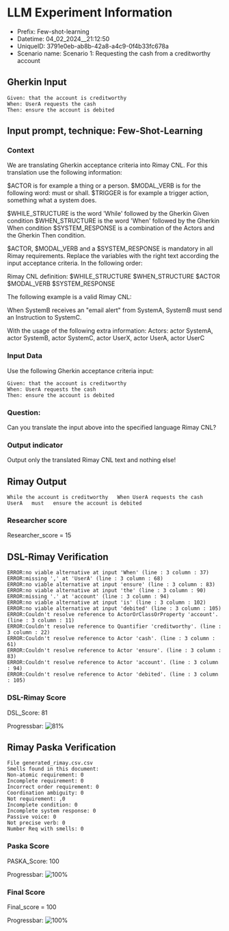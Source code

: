 

# LLM Experiment Information
* Prefix:   Few-shot-learning
* Datetime: 04_02_2024__21:12:50
* UniqueID: 3791e0eb-ab8b-42a8-a4c9-0f4b33fc678a
* Scenario name: Scenario 1: Requesting the cash from a creditworthy account

        

## Gherkin Input
```
Given: that the account is creditworthy
When: UserA requests the cash
Then: ensure the account is debited
```
    



## Input prompt, technique: Few-Shot-Learning


### Context
We are translating Gherkin acceptance criteria into Rimay CNL.
For this translation use the following information:

$ACTOR is for example a thing or a person.
$MODAL_VERB is for  the following word: must or shall.
$TRIGGER is for example a trigger action, something what a system does.

$WHILE_STRUCTURE is the word 'While' followed by the Gherkin Given condition
$WHEN_STRUCTURE is the word  'When' followed by the Gherkin When condition
$SYSTEM_RESPONSE is a combination of the Actors and the Gherkin Then condition.

$ACTOR, $MODAL_VERB and a $SYSTEM_RESPONSE is mandatory in all Rimay requirements.
Replace the variables with the right text according the input acceptance criteria.
In the following order: 

Rimay CNL definition: $WHILE_STRUCTURE      $WHEN_STRUCTURE   $ACTOR   $MODAL_VERB    $SYSTEM_RESPONSE

The following example is a valid Rimay CNL:

When SystemB receives an "email alert" from SystemA, SystemB must send an Instruction to SystemC.

With the usage of the following extra information:
Actors: actor SystemA, actor SystemB, actor SystemC, actor UserX, actor UserA, actor UserC


        

### Input Data
Use the following Gherkin acceptance criteria input: 
```
Given: that the account is creditworthy
When: UserA requests the cash
Then: ensure the account is debited
```

### Question:
Can you translate the input above into the specified language Rimay CNL?

### Output indicator
Output only the translated Rimay CNL text and nothing else!


## Rimay Output
```
While the account is creditworthy   When UserA requests the cash   UserA   must   ensure the account is debited
``` 
            

### Researcher score
Researcher_score = 15




## DSL-Rimay Verification
```
ERROR:no viable alternative at input 'When' (line : 3 column : 37)
ERROR:missing ',' at 'UserA' (line : 3 column : 68)
ERROR:no viable alternative at input 'ensure' (line : 3 column : 83)
ERROR:no viable alternative at input 'the' (line : 3 column : 90)
ERROR:missing '.' at 'account' (line : 3 column : 94)
ERROR:no viable alternative at input 'is' (line : 3 column : 102)
ERROR:no viable alternative at input 'debited' (line : 3 column : 105)
ERROR:Couldn't resolve reference to ActorOrClassOrProperty 'account'. (line : 3 column : 11)
ERROR:Couldn't resolve reference to Quantifier 'creditworthy'. (line : 3 column : 22)
ERROR:Couldn't resolve reference to Actor 'cash'. (line : 3 column : 61)
ERROR:Couldn't resolve reference to Actor 'ensure'. (line : 3 column : 83)
ERROR:Couldn't resolve reference to Actor 'account'. (line : 3 column : 94)
ERROR:Couldn't resolve reference to Actor 'debited'. (line : 3 column : 105)

```
### DSL-Rimay Score
DSL_Score: 81

Progressbar: ![81%](https://progress-bar.dev/81)

            


## Rimay Paska Verification
```
File generated_rimay.csv.csv
Smells found in this document: 
Non-atomic requirement: 0
Incomplete requirement: 0
Incorrect order requirement: 0
Coordination ambiguity: 0
Not requirement: ,0
Incomplete condition: 0
Incomplete system response: 0
Passive voice: 0
Not precise verb: 0
Number Req with smells: 0

```
### Paska Score
PASKA_Score: 100

Progressbar: ![100%](https://progress-bar.dev/100)

            

### Final Score
Final_score = 100

Progressbar: ![100%](https://progress-bar.dev/100)

